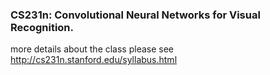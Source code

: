 ### CS231n: Convolutional Neural Networks for Visual Recognition. 
more details about the class please see http://cs231n.stanford.edu/syllabus.html
